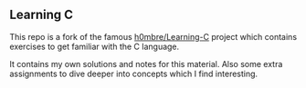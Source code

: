 ## Learning C
This repo is a fork of the famous [h0mbre/Learning-C](https://github.com/h0mbre/Learning-C) project which contains exercises to get familiar with the C language.

It contains my own solutions and notes for this material. Also some extra assignments to dive deeper into concepts which I find interesting.
